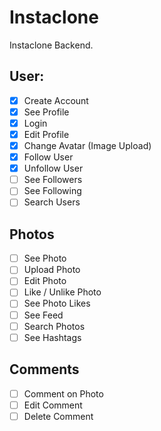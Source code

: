 # Instaclone

Instaclone Backend.

## User:

- [x] Create Account
- [x] See Profile
- [x] Login
- [x] Edit Profile
- [x] Change Avatar (Image Upload)
- [x] Follow User
- [x] Unfollow User
- [ ] See Followers
- [ ] See Following
- [ ] Search Users

## Photos

- [ ] See Photo
- [ ] Upload Photo
- [ ] Edit Photo
- [ ] Like / Unlike Photo
- [ ] See Photo Likes
- [ ] See Feed
- [ ] Search Photos
- [ ] See Hashtags

## Comments

- [ ] Comment on Photo
- [ ] Edit Comment
- [ ] Delete Comment